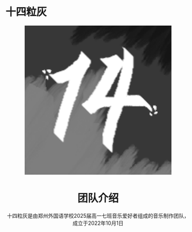 # 十四粒灰
<div align="center">
  <img src="docs/img/logo.png" alt="logo" width = "400">
  </a><br>

  <h1>团队介绍</h1>
十四粒灰是由郑州外国语学校2025届高一七班音乐爱好者组成的音乐制作团队，成立于2022年10月1日